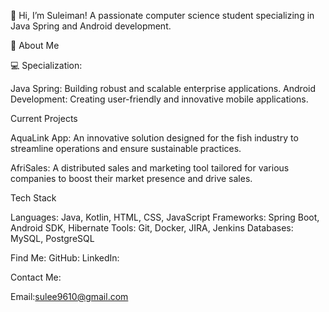  👋 Hi, I’m Suleiman!
 A passionate computer science student specializing in Java Spring and Android development.

📜 About Me
 
 💻 Specialization:
  
   Java Spring: Building robust and scalable enterprise applications.
   Android Development: Creating user-friendly and innovative mobile applications.

 
Current Projects

  AquaLink App:
   An innovative solution designed for the fish industry to streamline operations and ensure sustainable practices.
   
  AfriSales:
    A distributed sales and marketing tool tailored for various companies to boost their market presence and drive sales.

 Tech Stack
 
Languages: Java, Kotlin, HTML, CSS, JavaScript
Frameworks: Spring Boot, Android SDK, Hibernate
Tools: Git, Docker, JIRA, Jenkins
Databases: MySQL, PostgreSQL

 Find Me:
GitHub:
LinkedIn:


 Contact Me:
 
Email:sulee9610@gmail.com

<!---
suleimanKenan961/suleimanKenan961 is a ✨ special ✨ repository because its `README.md` (this file) appears on your GitHub profile.
You can click the Preview link to take a look at your changes.
--->
